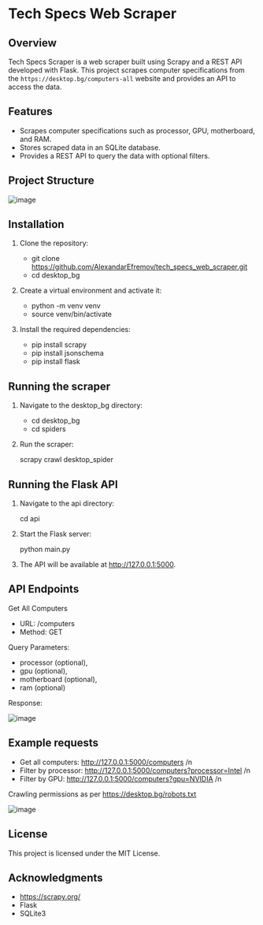 # Tech Specs Web Scraper

## Overview

Tech Specs Scraper is a web scraper built using Scrapy and a REST API developed with Flask. This project scrapes computer specifications from the `https://desktop.bg/computers-all` website and provides an API to access the data.

## Features

- Scrapes computer specifications such as processor, GPU, motherboard, and RAM.
- Stores scraped data in an SQLite database.
- Provides a REST API to query the data with optional filters.

## Project Structure

![image](https://github.com/AlexandarEfremov/tech_specs_web_scraper/assets/145782693/71058909-f58c-4233-a958-05e95e71ef38)

## Installation

1. Clone the repository:

   - git clone https://github.com/AlexandarEfremov/tech_specs_web_scraper.git
   - cd desktop_bg

2. Create a virtual environment and activate it:
   
   - python -m venv venv
   - source venv/bin/activate

4. Install the required dependencies:
   
   - pip install scrapy
   - pip install jsonschema
   - pip install flask

## Running the scraper

1. Navigate to the desktop_bg directory:

   - cd desktop_bg
   - cd spiders

2. Run the scraper:
   
   scrapy crawl desktop_spider

## Running the Flask API

1. Navigate to the api directory:
   
   cd api

2. Start the Flask server:

   python main.py

3. The API will be available at http://127.0.0.1:5000.


## API Endpoints

Get All Computers

  - URL: /computers
  - Method: GET

Query Parameters:

  - processor (optional),
  - gpu (optional),
  - motherboard (optional),
  - ram (optional)

Response:

  ![image](https://github.com/AlexandarEfremov/tech_specs_web_scraper/assets/145782693/12fd8ea8-af8a-48ef-891a-ca7e84b7c8a9)

## Example requests

  - Get all computers: http://127.0.0.1:5000/computers /n
  - Filter by processor: http://127.0.0.1:5000/computers?processor=Intel /n
  - Filter by GPU: http://127.0.0.1:5000/computers?gpu=NVIDIA /n



Crawling permissions as per https://desktop.bg/robots.txt

![image](https://github.com/AlexandarEfremov/tech_specs_web_scraper/assets/145782693/b46d345e-3b53-4f12-aa6f-8f012910a015)

## License

This project is licensed under the MIT License.

## Acknowledgments

  - https://scrapy.org/
  - Flask
  - SQLite3

